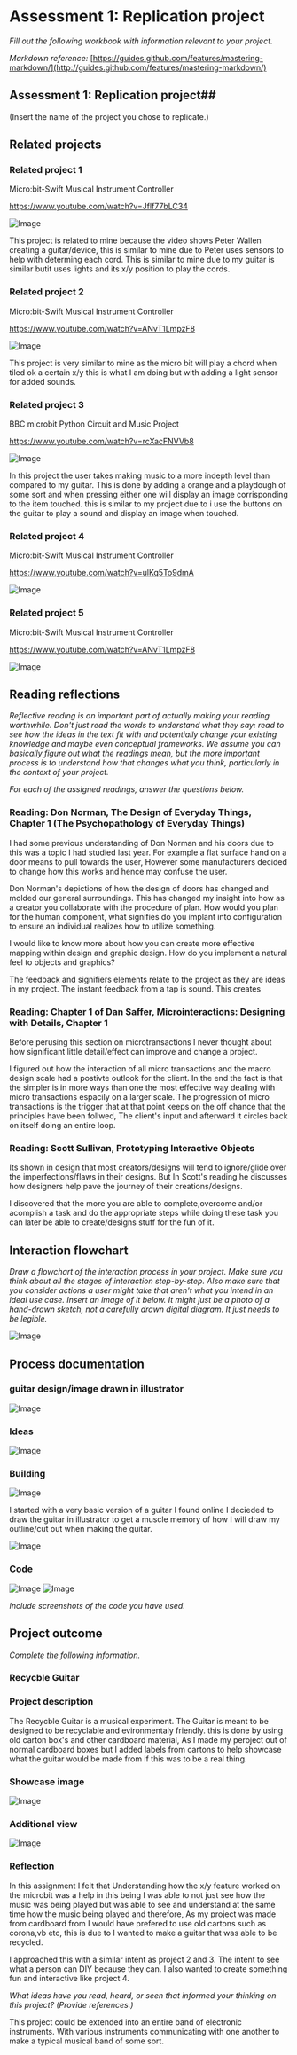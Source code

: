 # Assessment 1: Replication project

*Fill out the following workbook with information relevant to your project.*

*Markdown reference:* [https://guides.github.com/features/mastering-markdown/](http://guides.github.com/features/mastering-markdown/)

## Assessment 1: Replication project##
(Insert the name of the project you chose to replicate.)

## Related projects ##

### Related project 1 ###
Micro:bit-Swift Musical Instrument Controller

https://www.youtube.com/watch?v=Jflf77bLC34

![Image](missingimage.png)

This project is related to mine because the video shows Peter Wallen creating a guitar/device, this is similar to mine due to Peter uses sensors to help with determing each cord. This is similar to mine due to my guitar is similar butit uses lights and its x/y position to play the cords.


### Related project 2 ###
Micro:bit-Swift Musical Instrument Controller

https://www.youtube.com/watch?v=ANvT1LmpzF8

![Image](missingimage.png)

This project is very similar to mine as the micro bit will play a chord when tiled ok a certain x/y this is what I am doing but with adding a light sensor for added sounds.


### Related project 3 ###
BBC microbit Python Circuit and Music Project

https://www.youtube.com/watch?v=rcXacFNVVb8

![Image](missingimage.png)

In this project the user takes making music to a more indepth level than compared to my guitar. This is done by adding a orange and a playdough of some sort and when pressing either one will display an image corrisponding to the item touched. this is similar to my project due to i use the buttons on the guitar to play a sound and display an image when touched.


### Related project 4 ###
Micro:bit-Swift Musical Instrument Controller

https://www.youtube.com/watch?v=ulKq5To9dmA

![Image](missingimage.png)


### Related project 5 ###
Micro:bit-Swift Musical Instrument Controller

https://www.youtube.com/watch?v=ANvT1LmpzF8

![Image](missingimage.png)


## Reading reflections ##
*Reflective reading is an important part of actually making your reading worthwhile. Don't just read the words to understand what they say: read to see how the ideas in the text fit with and potentially change your existing knowledge and maybe even conceptual frameworks. We assume you can basically figure out what the readings mean, but the more important process is to understand how that changes what you think, particularly in the context of your project.*

*For each of the assigned readings, answer the questions below.*

### Reading: Don Norman, The Design of Everyday Things, Chapter 1 (The Psychopathology of Everyday Things) ###
I had some previous understanding of Don Norman and his doors due to this was a topic I had studied last year. For example a flat surface hand on a door means to pull towards the user, However some manufacturers decided to change how this works and hence may confuse the user.

Don Norman's depictions of how the design of doors has changed and molded our general surroundings. This has changed my insight into how as a creator you collaborate with the procedure of plan. How would you plan for the human component, what signifies do you implant into configuration to ensure an individual realizes how to utilize something.

I would like to know more about how you can create more effective mapping within design and graphic design. How do you implement a natural feel to objects and graphics?

The feedback and signifiers elements relate to the project as they are ideas in my project. The instant feedback from a tap is sound. This creates


### Reading: Chapter 1 of Dan Saffer, Microinteractions: Designing with Details, Chapter 1 ###

Before perusing this section on microtransactions I never thought about how significant little detail/effect can improve and change a project.

I figured out how the interaction of all micro transactions and the macro design scale had a postivte outlook for the client. In the end the fact is that the simpler is in more ways than one the most effective way dealing with micro transactions espacily on a larger scale.
 The progression of  micro transactions is the trigger that at that point keeps on the off chance that the principles have been follwed, The client's input and afterward it circles back on itself doing an entire loop.

### Reading: Scott Sullivan, Prototyping Interactive Objects ###

Its shown in design that most creators/designs will tend to ignore/glide over the imperfections/flaws in their designs. But In Scott's reading he discusses how designers help pave the journey of their creations/designs.

I discovered that the more you are able to complete,overcome and/or acomplish a task and do the appropriate steps while doing these task you can later be able to create/designs stuff for the fun of it.

## Interaction flowchart ##

*Draw a flowchart of the interaction process in your project. Make sure you think about all the stages of interaction step-by-step. Also make sure that you consider actions a user might take that aren't what you intend in an ideal use case. Insert an image of it below. It might just be a photo of a hand-drawn sketch, not a carefully drawn digital diagram. It just needs to be legible.*

![Image](diagram.png)

## Process documentation

### guitar design/image drawn in illustrator ###
![Image](1701QCA-Assessment1/replicationproject/replication.md/guitar.jpg)

### Ideas ###
![Image](1701QCA-Assessment1/replicationproject/replication.md/Alcohol_Heineken-JPEG-body-edit.png)


### Building ###
![Image](IMG_6827.jpg)

I started with a very basic version of a guitar I found online I decieded to draw the guitar in illustrator to get a muscle memory of how I will draw my outline/cut out when making the guitar.


![Image](1701QCA-Assessment1/replicationproject/replication.md/IMG_6828.jpg)


### Code ###
![Image](1701QCA-Assessment1/replicationproject/replication.md/code.png)
![Image](1701QCA-Assessment1/replicationproject/replication.md/whole.png)

*Include screenshots of the code you have used.*

## Project outcome ##

*Complete the following information.*

### Recycble Guitar ###

### Project description ###

The Recycble Guitar is a musical experiment. The Guitar is meant to be designed to be recyclable and evironmentaly friendly. this is done by using old carton box's and other cardboard material, As I made my peroject out of normal cardboard boxes but I added labels from cartons to help showcase what the guitar would be made from if this was to be a real thing.

### Showcase image ###


![Image](1701QCA-Assessment1/replicationproject/replication.md/IMG_6828.jpg)

### Additional view ###


![Image](1701QCA-Assessment1/replicationproject/replication.md/IMG_6829.jpg)

### Reflection ###

In this assignment I felt that Understanding how the x/y feature worked on the microbit was a help in this being I was able to not just see how the music was being played but was able to see and understand at the same time how the music being played and therefore, As my project was made from cardboard from I would have prefered to use old cartons such as corona,vb etc, this is due to I wanted to make a guitar that was able to be recycled.

I approached this with a similar intent as project 2 and 3. The intent to see what a person can DIY because they can. I also wanted to create something fun and interactive like project 4.


*What ideas have you read, heard, or seen that informed your thinking on this project? (Provide references.)*

This project could be extended into an entire band of electronic instruments. With various instruments communicating with one another to make a typical musical band of some sort.
